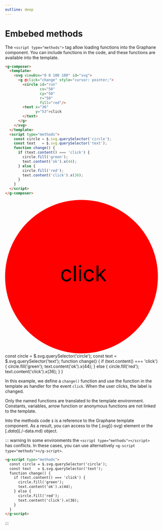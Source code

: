 ```yaml
---
outline: deep
---
```


# Embebed methods

The `<script type="methods">` tag allow loading functions into the Graphane component. You can
include functions in the code, and these functions are available into the template.

```html {16-28}
<g-composer>
  <template>
    <svg viewBox="0 0 100 100" id="svg">
      <g @click="change" style="cursor: pointer;">
        <circle id="run"
                cx="50"
                cy="50"
                r="50"
                fill="red"/>
        <text x="36"
              y="53">click
        </text>
      </g>
    </svg>
  </template>
  <script type="methods">
    const circle = $.svg.querySelector('circle');
    const text   = $.svg.querySelector('text');
    function change() {
      if (text.content() === 'click') {
        circle.fill('green');
        text.content('ok').x(44);
      } else {
        circle.fill('red');
        text.content('click').x(36);
      }
    }
  </script>
</g-composer>
```

<g-composer>
  <svg viewBox="0 0 100 100" id="svg">
    <g g-on:click="change" style="cursor: pointer;">
      <circle id="run"
              cx="50"
              cy="50"
              r="50"
              fill="red"/>
      <text x="36" 
            y="53">click</text>
    </g>
  </svg>
  <g-script type="methods">
    const circle = $.svg.querySelector('circle');
    const text   = $.svg.querySelector('text');
    function change() {
      if (text.content() === 'click') {
        circle.fill('green');
        text.content('ok').x(44);
      } else {
        circle.fill('red');
        text.content('click').x(36);
      }
    }
  </g-script>
</g-composer>

In this example, we define a `change()` function and use the function in the template as handler for
the event `click`. When the user clicks, the label is changed.

Only the named functions are translated to the template environment. Constants, variables, arrow
function or anonymous functions are not linked to the template.

Into the methods code `$` is a reference to the Graphane template component. As a result, you can
access to the [$.svg]($-svg) element or the [$.data](./$-data.md) object.

::: warning 
In some environments the `<script type="methods"></script>` has conflicts. In these
cases, you can use alternatively `<g-script type="methods"></g-script>`.

```html
<g-script type="methods">
  const circle = $.svg.querySelector('circle');
  const text   = $.svg.querySelector('text');
  function change() {
    if (text.content() === 'click') {
      circle.fill('green');
      text.content('ok').x(44);
    } else {
      circle.fill('red');
      text.content('click').x(36);
    }
  }
</g-script>
```

:::

